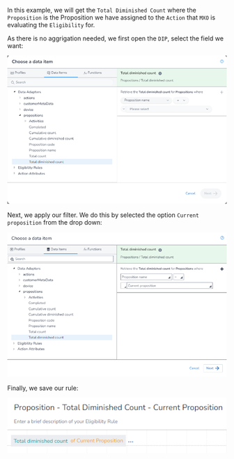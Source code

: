 In this example, we will get the `Total Diminished Count` where the `Proposition` is the Proposition we have assigned to the `Action` that `MXO` is evaluating the `Eligibility` for.

As there is no aggrigation needed, we first open the `DIP`, select the field we want:

![](image_1.png)

Next, we apply our filter.  We do this by selected the option `Current proposition` from the drop down:

![](image_2.png)

Finally, we save our rule:

![](image_3.png)